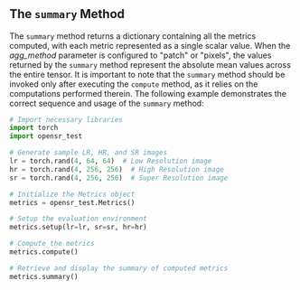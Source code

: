 #

## The `summary` Method

The `summary` method returns a dictionary containing all the metrics computed, with each metric represented as a single scalar value. When the *agg_method* parameter is configured to "patch" or "pixels", the values returned by the `summary` method represent the absolute mean values across the entire tensor. It is important to note that the `summary` method should be invoked only after executing the `compute` method, as it relies on the computations performed therein. The following example demonstrates the correct sequence and usage of the `summary` method:

```python
# Import necessary libraries
import torch
import opensr_test

# Generate sample LR, HR, and SR images
lr = torch.rand(4, 64, 64)  # Low Resolution image
hr = torch.rand(4, 256, 256)  # High Resolution image
sr = torch.rand(4, 256, 256)  # Super Resolution image

# Initialize the Metrics object
metrics = opensr_test.Metrics()

# Setup the evaluation environment
metrics.setup(lr=lr, sr=sr, hr=hr)

# Compute the metrics
metrics.compute()

# Retrieve and display the summary of computed metrics
metrics.summary()
```